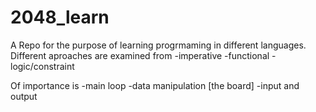 # 2048_learn

A Repo for the purpose of learning progrmaming in different languages.
Different aproaches are examined from
-imperative
-functional
-logic/constraint

Of importance is
-main loop
-data manipulation [the board]
-input and output
